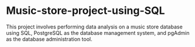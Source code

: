 # Music-store-project-using-SQL
This project involves performing data analysis on a music store database using SQL, PostgreSQL as the database management system, and pgAdmin as the database administration tool. 

